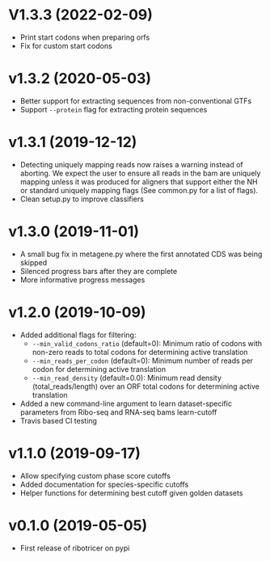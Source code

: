 # V1.3.3 (2022-02-09)

- Print start codons when preparing orfs
- Fix for custom start codons

# v1.3.2 (2020-05-03)

- Better support for extracting sequences from non-conventional GTFs
- Support `--protein` flag for extracting protein sequences

# v1.3.1 (2019-12-12)

- Detecting uniquely mapping reads now raises a warning instead of aborting. We expect the user to ensure all reads in the bam are uniquely mapping unless it was produced for aligners that support either the NH or standard uniquely mapping flags (See common.py for a list of flags).
- Clean setup.py to improve classifiers


# v1.3.0 (2019-11-01)

- A small bug fix in metagene.py where the first annotated CDS was being skipped
- Silenced progress bars after they are complete
- More informative progress messages

# v1.2.0 (2019-10-09)

- Added additional flags for filtering:
	- `--min_valid_codons_ratio` (default=0): Minimum ratio of codons with non-zero reads to total codons for determining active translation
	- `--min_reads_per_codon` (default=0): Minimum number of reads per codon for determining active translation
	- `--min_read_density` (default=0.0): Minimum read density (total_reads/length) over an ORF total codons for determining active translation
- Added a new command-line argument to learn dataset-specific parameters from Ribo-seq and RNA-seq bams learn-cutoff
- Travis based CI testing

# v1.1.0 (2019-09-17)

- Allow specifying custom phase score cutoffs
- Added documentation for species-specific cutoffs
- Helper functions for determining best cutoff given golden datasets

# v0.1.0 (2019-05-05)

- First release of ribotricer on pypi
